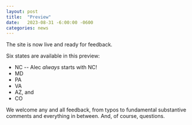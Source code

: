 ```yaml
---
layout: post
title:  "Preview"
date:   2023-08-31 -6:00:00 -0600
categories: news
---
```

The site is now live and ready for feedback.

Six states are available in this preview:

- NC -- Alec *always* starts with NC!
- MD
- PA
- VA
- AZ, and
- CO

We welcome any and all feedback, from typos to fundamental substantive comments and everything in between.
And, of course, questions.
